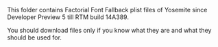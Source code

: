 This folder contains Factorial Font Fallback plist files of Yosemite since Developer Preview 5 till RTM build 14A389.

You should download files only if you know what they are and what they should be used for.